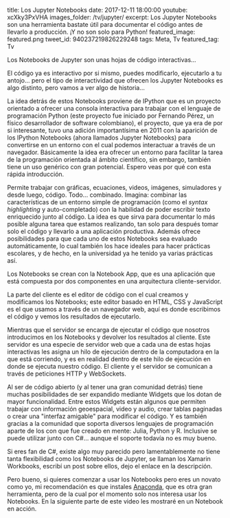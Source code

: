 title: Los Jupyter Notebooks
date: 2017-12-11 18:00:00
youtube: xcXky3PxVHA
images_folder: /tv/jupyter/
excerpt: Los Jupyter Notebooks son una herramienta bastate útil para documentar el código antes de llevarlo a producción. ¡Y no son solo para Python!
featured_image: featured.png
tweet_id: 940237219826229248
tags: Meta, Tv
featured_tag: Tv

Los Notebooks de Jupyter son unas hojas de código interactivas...

El código ya es interactivo por si mismo, puedes modificarlo, ejecutarlo a tu antojo... pero el tipo de interactividad que ofrecen los Jupyter Notebooks es algo distinto, pero vamos a ver algo de historia...  

La idea detrás de estos Notebooks proviene de IPython que es un proyecto orientado a ofrecer una consola interactiva para trabajar con el lenguaje de programación Python (este proyecto fue iniciado por Fernando Pérez, un físico desarrollador de software colombiano), el proyecto, que ya era de por si interesante, tuvo una adición importantísima en 2011 con la aparición de los IPython Notebooks (ahora llamados Jupyter Notebooks) para convertirse en un entorno con el cual podemos interactuar a través de un navegador. Básicamente la idea era ofrecer un entorno para facilitar la tarea de la programación orientada al ámbito científico, sin embargo, también tiene un uso genérico con gran potencial. Espero veas por qué con esta rápida introducción.

Permite trabajar con gráficas, ecuaciones, videos, imágenes, simuladores y desde luego, código. Todo... combinado. Imagina: combinar las características de un entorno simple de programación (como el *syntax highlighting* y auto-completado) con la habilidad de poder escribir texto enriquecido junto al código. La idea es que sirva para documentar lo más posible alguna tarea que estamos realizando, tan solo para después tomar solo el código y llevarlo a una aplicación productiva. Además ofrece posibilidades para que cada uno de estos Notebooks sea evaluado automáticamente, lo cual también los hace ideales para hacer prácticas escolares, y de hecho, en la universidad ya he tenido ya varias prácticas así.

Los Notebooks se crean con la Notebook App, que es una aplicación que está compuesta por dos componentes en una arquitectura cliente-servidor. 

La parte del cliente es el editor de código con el cual creamos y modificamos los Notebooks; este editor basado en HTML, CSS y JavaScript es el que usamos a través de un navegador web, aquí es donde escribimos el código y vemos los resultados de ejecutarlo. 

Mientras que el servidor se encarga de ejecutar el código que nosotros introducimos en los Notebooks y devolver los resultados al cliente. Este servidor es una especie de servidor web que a cada una de estas hojas interactivas les asigna un hilo de ejecución dentro de la computadora en la que está corriendo, y es en realidad dentro de este hilo de ejecución en donde se ejecuta nuestro código. El cliente y el servidor se comunican a través de peticiones HTTP y WebSockets.

Al ser de código abierto (y al tener una gran comunidad detrás) tiene muchas posibilidades de ser expandido mediante Widgets que   los dotan de mayor funcionalidad. Entre estos Widgets están algunos que permiten trabajar con información geoespacial, video y audio, crear  tablas paginadas o crear una "interfaz amigable" para modificar el código. Y es también gracias a la comunidad que soporta diversos lenguajes de programación aparte de los con que fue creado en mente: Julia, Python y R. Inclusive se puede utilizar junto con C#... aunque el soporte todavía no es muy bueno.

Si eres fan de C#, existe algo muy parecido pero lamentablemente no tiene tanta flexibilidad como los Notebooks de Jupyter, se llaman los Xamarin Workbooks, escribí un post sobre ellos, dejo el enlace en la descripción.

Pero bueno, si quieres comenzar a usar los Notebooks pero eres un novato como yo, mi recomendación es que instales [Anaconda](http://jupyter.readthedocs.io/en/latest/install.html#id3), que es otra gran herramienta, pero de la cual por el momento solo nos interesa usar los Notebooks. En la siguiente parte de este video les mostraré en un Notebook en acción.